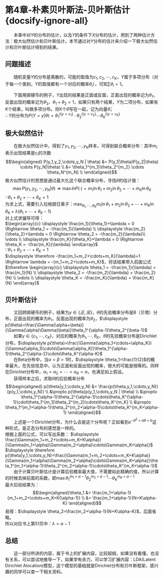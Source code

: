 ﻿# 第4章-朴素贝叶斯法-贝叶斯估计{docsify-ignore-all}

&emsp;&emsp;本章中对$Y$的分布的估计，以及$Y$的条件下$X$分布的估计，用到了两种估计方法：极大似然估计和贝叶斯估计。本节通过对$Y$分布的估计来介绍一下极大似然估计和贝叶斯估计得到的结果。  

## 问题描述
&emsp;&emsp;随机变量$Y$的分布是离散的，可能的取值为$c_1,c_2,\cdots,c_K$，$Y$属于多项分布（对于每一个类别，$Y$的取值都有一个对应的概率$\theta_i$），可知$\sum \theta_i=1$。  
  
&emsp;&emsp;下面用掷硬币的例子，$Y$出现的结果是正面或反面，正面出现的概率记为$\theta_1$，反面出现的概率记为$\theta_2$，$\theta_1+\theta_2=1$，如果只有两个结果，$Y$为二项分布，如果有$K$个结果，叫做多项分布。将K个$\theta$写在一起，记为向量$\hat{\theta}$。  
$\therefore Y$的分布为$P(Y=y|\theta)=\theta_1^{I\{y=c_1\}} \cdot \theta_2^{I\{y=c_2\}} \cdots \theta_K^{I\{y=c_K\}}$  

## 极大似然估计
&emsp;&emsp;在极大似然估计中，得到了$y_1,y_2,\cdots,y_N$样本，可得到联合概率分布：其中$m_i$表示出现结果是$c_i$的次数
$$\begin{aligned} 
P(y_1,y_2,\cdots,y_N | \theta) 
&= P(y_1|\theta)P(y_2|\theta) \cdots P(y_N|\theta) \\
&= \theta_1^{m_1}\theta_2^{m_2} \cdots \theta_N^{m_N} \\
\end{aligned}$$
极大似然估计的思想是通过最大化这个联合概率分布，寻找$\theta$的估计值：
$$\max P(y_1,y_2,\cdots,y_N | \theta) \Rightarrow \max lnP(\cdot) = m_1 \ln \theta_1 + m_2 \ln \theta_2 + \cdots + m_K \ln \theta_K$$
$\because \theta_1+\theta_2+\cdots+\theta_K=1$  
为求上式，需要引入拉格朗日乘子：$\displaystyle \max_{\theta_1,\cdots,\theta_K} m_1 \ln \theta_1 + m_2 \ln \theta_2 + \cdots + m_K \ln \theta_K + \lambda(\theta_1+\cdots+\theta_K-1)$  
对上式求偏导可得：  
$\begin{array}{c} 
\displaystyle \frac{m_1}{\theta_1}+\lambda = 0 \Rightarrow \theta_1 = -\frac{m_1}{\lambda} \\
\displaystyle \frac{m_2}{\theta_2}+\lambda = 0 \Rightarrow \theta_2 = -\frac{m_2}{\lambda}\\
\vdots \\
\displaystyle \frac{m_K}{\theta_K}+\lambda = 0 \Rightarrow \theta_K = -\frac{m_K}{\lambda}
\end{array}$  
$\because \theta_1+\theta_2+\cdots+\theta_K=1$  
$\displaystyle \therefore -\frac{m_1+m_2+\cdots+m_K}{\lambda}=1 \Rightarrow \lambda = -(m_1+m_2+\cdots+m_K)$，将该结果带入前面公式  
$\therefore \begin{array}{c} 
\displaystyle \theta_1 = -\frac{m_1}{\lambda} = \frac{m_1}{N} \\
\displaystyle \theta_2 = -\frac{m_2}{\lambda} = \frac{m_2}{N} \\
\vdots \\
\displaystyle \theta_K = -\frac{m_K}{\lambda} = \frac{m_K}{N}
\end{array}$  

## 贝叶斯估计  
&emsp;&emsp;又回顾掷硬币的例子，结果为$y \in \{正,反\}$，$\theta$的先验概率分布是B（贝塔）分布，正面出现的概率为$\theta_1$，反面出现的概率为$\theta_2$，$\displaystyle p(\theta)=\frac{\Gamma(\alpha+\beta)}{\Gamma(\alpha)\Gamma(\beta)}\theta_1^{\alpha-1}\theta_2^{\beta-1}$  
&emsp;&emsp;如果$y \in \{c_1,\cdots,c_K\}$，对应的概率为$\theta_1,\cdots,\theta_K$，$\theta$的先验概率分布是Dirichlet分布，$\displaystyle p(\theta)=\frac{\Gamma(\alpha_1+\cdots+\alpha_K)}{\Gamma(\alpha_1)\cdots\Gamma(\alpha_K)}\theta_1^{\alpha-1}\theta_2^{\alpha-2}\cdots\theta_K^{\alpha-K}$  
&emsp;&emsp;在Beta分布中，当$\alpha=\beta>1$时，$\displaystyle \theta_1=\frac{1}{2}$的概率最大，在先验信息中，认为正面和反面出现的概率，很大的可能是相等的。同样在Dirichlet分布中，$\alpha_1=\alpha_2=\cdots=\alpha_K=\alpha$，也满足如上假设。  
&emsp;&emsp;获得样本之后，求取$\theta$的后验概率分布  
$$\begin{aligned} p(\theta|y_1,\cdots,y_N)
&= \frac{p(\theta,y_1,\cdots,y_N)}{p(y_1,\cdots,y_N)} \\
&\propto p(\theta)p(y_1,\cdots,y_N | \theta) \\
&\propto \theta_1^{\alpha-1}\theta_2^{\alpha-1}\cdots\theta_K^{\alpha-1}\cdot\theta_1^{m_1}\theta_2^{m_2}\cdots\theta_K^{m_K} \\
&\propto \theta_1^{m_1+\alpha-1}\theta_2^{m_2+\alpha-1}\cdots\theta_K^{m_K+\alpha-1}
\end{aligned}$$
&emsp;&emsp;上述是一个Dirichlet分布，为什么会是这个分布呢？正如看到$e^{-\theta^2+a\theta+b}$这种形式，是正态分布的感觉是一样的。  
根据上面的公式，可以写出系数：
$\displaystyle \frac{\Gamma(m_1+m_2+\cdots+m_K+K\alpha)}{\Gamma(m_1+\alpha)\Gamma(m_2+\alpha)\cdots\Gamma(m_K+\alpha)}$  
$\displaystyle \therefore p(\theta|y_1,\cdots,y_N)=\frac{\Gamma(m_1+m_2+\cdots+m_K+K\alpha)}{\Gamma(m_1+\alpha)\Gamma(m_2+\alpha)\cdots\Gamma(m_K+\alpha)}\theta_1^{m_1+\alpha-1}\theta_2^{m_2+\alpha-1}\cdots\theta_K^{m_K+\alpha-1}$  
&emsp;&emsp;由于计算贝叶斯估计是计算后验概率最大值，不需要如此精确的值，所以计算的时候去掉前面的系数，即$\max \theta_1^{m_1+\alpha-1}\theta_2^{m_2+\alpha-1}\cdots\theta_K^{m_K+\alpha-1}$  
最大后验结果为：  
$$\begin{aligned}\theta_1 
&= \frac{m_1+\alpha-1}{m_1+m_2+\cdots+m_K+K(\alpha-1)} \\
&= \frac{m_1+\alpha-1}{N+K\alpha-K}
\end{aligned}$$
易得：$\displaystyle \theta_2=\frac{m_2+\alpha-1}{N+K\alpha-K}$，后面省略。  
所以对应书上第51页中：$\lambda=\alpha-1$  

## 总结
&emsp;&emsp;这一部分所讲的内容，属于书上的扩展内容，比较超纲，如果没有看懂，也没有关系，可以尝试地推导一下，如果学有余力，可以学习扩展内容：LDA(Latent Dirichlet Alocation)模型，这个模型的基础就是Dirichlet分布和贝叶斯框架，感兴趣的同学可以查一下相关资料。